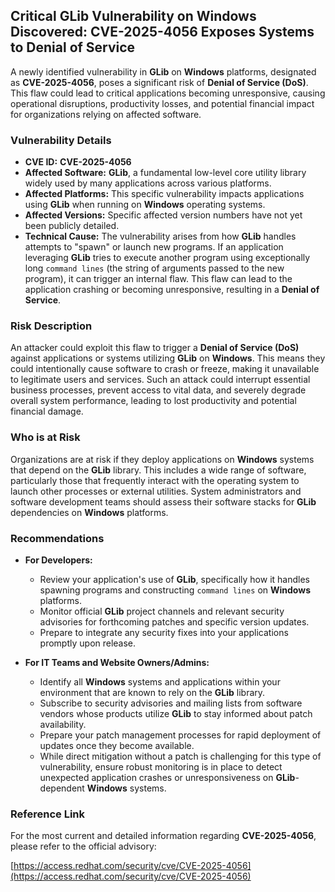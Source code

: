 ## Critical GLib Vulnerability on Windows Discovered: CVE-2025-4056 Exposes Systems to Denial of Service

A newly identified vulnerability in **GLib** on **Windows** platforms, designated as **CVE-2025-4056**, poses a significant risk of **Denial of Service (DoS)**. This flaw could lead to critical applications becoming unresponsive, causing operational disruptions, productivity losses, and potential financial impact for organizations relying on affected software.

### Vulnerability Details

*   **CVE ID:** **CVE-2025-4056**
*   **Affected Software:** **GLib**, a fundamental low-level core utility library widely used by many applications across various platforms.
*   **Affected Platforms:** This specific vulnerability impacts applications using **GLib** when running on **Windows** operating systems.
*   **Affected Versions:** Specific affected version numbers have not yet been publicly detailed.
*   **Technical Cause:** The vulnerability arises from how **GLib** handles attempts to "spawn" or launch new programs. If an application leveraging **GLib** tries to execute another program using exceptionally long `command lines` (the string of arguments passed to the new program), it can trigger an internal flaw. This flaw can lead to the application crashing or becoming unresponsive, resulting in a **Denial of Service**.

### Risk Description

An attacker could exploit this flaw to trigger a **Denial of Service (DoS)** against applications or systems utilizing **GLib** on **Windows**. This means they could intentionally cause software to crash or freeze, making it unavailable to legitimate users and services. Such an attack could interrupt essential business processes, prevent access to vital data, and severely degrade overall system performance, leading to lost productivity and potential financial damage.

### Who is at Risk

Organizations are at risk if they deploy applications on **Windows** systems that depend on the **GLib** library. This includes a wide range of software, particularly those that frequently interact with the operating system to launch other processes or external utilities. System administrators and software development teams should assess their software stacks for **GLib** dependencies on **Windows** platforms.

### Recommendations

*   **For Developers:**
    *   Review your application's use of **GLib**, specifically how it handles spawning programs and constructing `command lines` on **Windows** platforms.
    *   Monitor official **GLib** project channels and relevant security advisories for forthcoming patches and specific version updates.
    *   Prepare to integrate any security fixes into your applications promptly upon release.

*   **For IT Teams and Website Owners/Admins:**
    *   Identify all **Windows** systems and applications within your environment that are known to rely on the **GLib** library.
    *   Subscribe to security advisories and mailing lists from software vendors whose products utilize **GLib** to stay informed about patch availability.
    *   Prepare your patch management processes for rapid deployment of updates once they become available.
    *   While direct mitigation without a patch is challenging for this type of vulnerability, ensure robust monitoring is in place to detect unexpected application crashes or unresponsiveness on **GLib**-dependent **Windows** systems.

### Reference Link

For the most current and detailed information regarding **CVE-2025-4056**, please refer to the official advisory:

[https://access.redhat.com/security/cve/CVE-2025-4056](https://access.redhat.com/security/cve/CVE-2025-4056)
